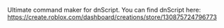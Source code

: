 Ultimate command maker for dnScript. You can find dnScript here: [https://create.roblox.com/dashboard/creations/store/130875724796773
](https://create.roblox.com/store/asset/130875724796773?viewFromStudio=true&keyword=&searchId=d20e3782-cd99-497a-a66f-82f7049d2b4a)
